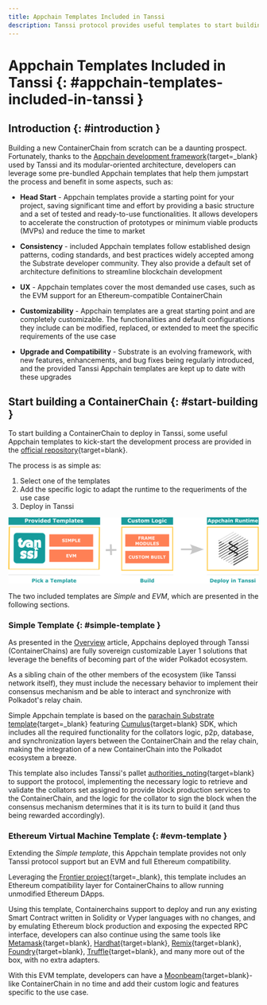 ```yaml
---
title: Appchain Templates Included in Tanssi
description: Tanssi protocol provides useful templates to start building your Appchain, including a ready-to-use EVM template for Ethereum compatibility.
---
```


# Appchain Templates Included in Tanssi {: #appchain-templates-included-in-tanssi } 

## Introduction {: #introduction } 

Building a new ContainerChain from scratch can be a daunting prospect. Fortunately, thanks to the [Appchain development framework](/learn/framework/overview){target=_blank} used by Tanssi and its modular-oriented architecture, developers can leverage some pre-bundled Appchain templates that help them jumpstart the process and benefit in some aspects, such as:

- **Head Start** - Appchain templates provide a starting point for your project, saving significant time and effort by providing a basic structure and a set of tested and ready-to-use functionalities. It allows developers to accelerate the construction of prototypes or minimum viable products (MVPs) and reduce the time to market

- **Consistency** - included Appchain templates follow established design patterns, coding standards, and best practices widely accepted among the Substrate developer community. They also provide a default set of architecture definitions to streamline blockchain development

- **UX** - Appchain templates cover the most demanded use cases, such as the EVM support for an Ethereum-compatible ContainerChain

- **Customizability** - Appchain templates are a great starting point and are completely customizable. The functionalities and default configurations they include can be modified, replaced, or extended to meet the specific requirements of the use case

- **Upgrade and Compatibility** - Substrate is an evolving framework, with new features, enhancements, and bug fixes being regularly introduced, and the provided Tanssi Appchain templates are kept up to date with these upgrades

## Start building a ContainerChain {: #start-building } 

To start building a ContainerChain to deploy in Tanssi, some useful Appchain templates to kick-start the development process are provided in the [official repository](https://github.com/moondance-labs/tanssi){target=blank}.

The process is as simple as:

1. Select one of the templates
2. Add the specific logic to adapt the runtime to the requeriments of the use case
3. Deploy in Tanssi

![Using Templates to Speed Up the Developmet Process](/images/learn/tanssi/templates/templates-1.png)

The two included templates are *Simple* and *EVM*, which are presented in the following sections.

### Simple Template  {: #simple-template } 

As presented in the [Overview](/learn/tanssi/overview) article, Appchains deployed through Tanssi (ContainerChains) are fully sovereign customizable Layer 1 solutions that leverage the benefits of becoming part of the wider Polkadot ecosystem.

As a sibling chain of the other members of the ecosystem (like Tanssi network itself), they must include the necessary behavior to implement their consensus mechanism and be able to interact and synchronize with Polkadot's relay chain.

Simple Appchain template is based on the [parachain Substrate template](https://github.com/substrate-developer-hub/substrate-parachain-template){target=_blank} featuring [Cumulus](https://github.com/paritytech/cumulus/){target=blank} SDK, which includes all the required functionality for the collators logic, p2p, database, and synchronization layers between the ContainerChain and the relay chain, making the integration of a new ContainerChain into the Polkadot ecosystem a breeze.

This template also includes Tanssi's pallet [authorities_noting](https://github.com/moondance-labs/tanssi/blob/master/container-chains/pallets/authorities-noting/src/lib.rs){target=blank} to support the protocol, implementing the necessary logic to retrieve and validate the collators set assigned to provide block production services to the ContainerChain, and the logic for the collator to sign the block when the consensus mechanism determines that it is its turn to build it (and thus being rewarded accordingly).

### Ethereum Virtual Machine Template {: #evm-template } 

Extending the *Simple template*, this Appchain template provides not only Tanssi protocol support but an EVM and full Ethereum compatibility.

Leveraging the [Frontier project](https://github.com/paritytech/frontier){target=_blank}, this template includes an Ethereum compatibility layer for ContainerChains to allow running unmodified Ethereum DApps. 

Using this template, Containerchains support to deploy and run any existing Smart Contract written in Solidity or Vyper languages with no changes, and by emulating Ethereum block production and exposing the expected RPC interface, developers can also continue using the same tools like [Metamask](https://metamask.io){target=blank}, [Hardhat](https://hardhat.org){target=blank}, [Remix](https://remix.ethereum.org){target=blank}, [Foundry](https://github.com/foundry-rs/foundry){target=blank}, [Truffle](https://trufflesuite.com){target=blank}, and many more out of the box, with no extra adapters.

With this EVM template, developers can have a [Moonbeam](https://moonbeam.network){target=blank}-like ContainerChain in no time and add their custom logic and features specific to the use case.
